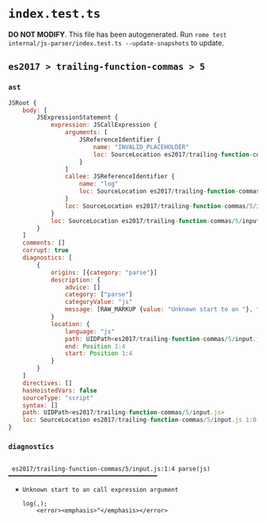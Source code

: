 # `index.test.ts`

**DO NOT MODIFY**. This file has been autogenerated. Run `rome test internal/js-parser/index.test.ts --update-snapshots` to update.

## `es2017 > trailing-function-commas > 5`

### `ast`

```javascript
JSRoot {
	body: [
		JSExpressionStatement {
			expression: JSCallExpression {
				arguments: [
					JSReferenceIdentifier {
						name: "INVALID_PLACEHOLDER"
						loc: SourceLocation es2017/trailing-function-commas/5/input.js 1:4-1:5
					}
				]
				callee: JSReferenceIdentifier {
					name: "log"
					loc: SourceLocation es2017/trailing-function-commas/5/input.js 1:0-1:3 (log)
				}
				loc: SourceLocation es2017/trailing-function-commas/5/input.js 1:0-1:6
			}
			loc: SourceLocation es2017/trailing-function-commas/5/input.js 1:0-1:7
		}
	]
	comments: []
	corrupt: true
	diagnostics: [
		{
			origins: [{category: "parse"}]
			description: {
				advice: []
				category: ["parse"]
				categoryValue: "js"
				message: [RAW_MARKUP {value: "Unknown start to an "}, "call expression argument"]
			}
			location: {
				language: "js"
				path: UIDPath<es2017/trailing-function-commas/5/input.js>
				end: Position 1:4
				start: Position 1:4
			}
		}
	]
	directives: []
	hasHoistedVars: false
	sourceType: "script"
	syntax: []
	path: UIDPath<es2017/trailing-function-commas/5/input.js>
	loc: SourceLocation es2017/trailing-function-commas/5/input.js 1:0-1:7
}
```

### `diagnostics`

```

 es2017/trailing-function-commas/5/input.js:1:4 parse(js) ━━━━━━━━━━━━━━━━━━━━━━━━━━━━━━━━━━━━━━━━━━

  ✖ Unknown start to an call expression argument

    log(,);
        <error><emphasis>^</emphasis></error>


```
